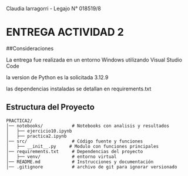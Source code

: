 Claudia Iarragorri - Legajo N° 018519/8

# ENTREGA ACTIVIDAD 2


##Consideraciones

La entrega fue realizada en un entorno Windows utilizando Visual Studio Code


la version de Python es la solicitada 3.12.9

las dependencias instaladas se detallan en requirements.txt

## Estructura del Proyecto
```
PRACTICA2/
│── notebooks/           # Notebooks con analisis y resultados
│   ├── ejercicio10.ipynb
│   ├── practica2.ipynb
│── src/                 # Código fuente y funciones
│   ├── __init__.py     # Modulo con funciones principales
│── requirements.txt     # Dependencias del proyecto
│   ├── venv/            # entorno virtual
│── README.md            # Instrucciones y documentación
│── .gitignore           # archivo de git para ignorar versionado
